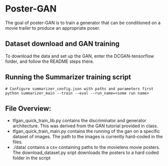 # Poster-GAN

The goal of poster-GAN is to train a generator that can be conditioned on a movie trailer to produce an 
appropriate poser.

## Dataset download and GAN training

To download the data and set up the GAN, enter the DCGAN-tensorflow folder, and follow the README steps there.


## Running the Summarizer training script

```
# Configure summarizer_config.json with paths and parameters first
python summarizer_main --train --eval --run_name=<some run name>
```

## File Overview:
- tfgan_quick_train_lib.py contains the discriminator and generator architecture. This was derived from the GAN tutorial provided in class.
- tfgan_quick_train_main.py contains the running of the gan on a specific dataset of images. The path to the images is currently hard-coded in the files.
- ./data/ contains a csv containing paths to the movielens movie posters. The download_dataset.py sript downloads the posters to a hard coded folder in the script
